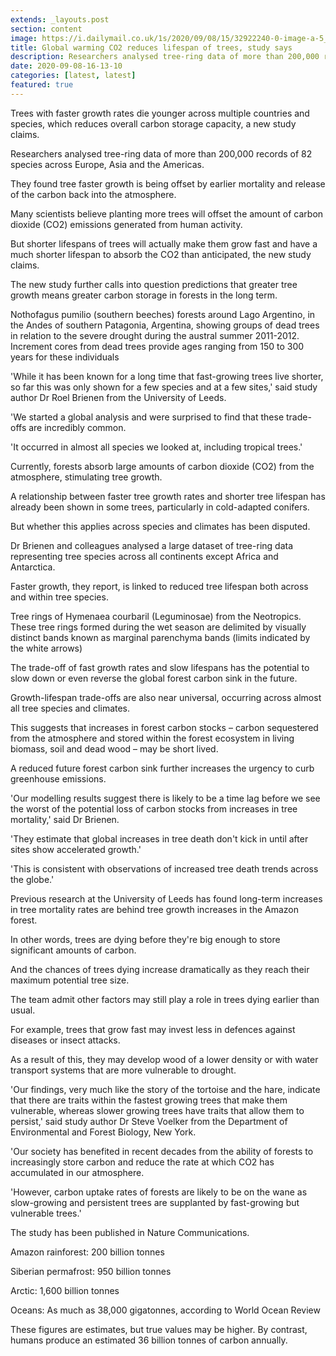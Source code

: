 ```yaml
---
extends: _layouts.post
section: content
image: https://i.dailymail.co.uk/1s/2020/09/08/15/32922240-0-image-a-5_1599576941710.jpg 
title: Global warming CO2 reduces lifespan of trees, study says 
description: Researchers analysed tree-ring data of more than 200,000 records of 82 species across Europe, Asia and the Americas. 
date: 2020-09-08-16-13-10 
categories: [latest, latest] 
featured: true 
--- 
```

Trees with faster growth rates die younger across multiple countries and species, which reduces overall carbon storage capacity, a new study claims.

Researchers analysed tree-ring data of more than 200,000 records of 82 species across Europe, Asia and the Americas. 

They found tree faster growth is being offset by earlier mortality and release of the carbon back into the atmosphere. 

Many scientists believe planting more trees will offset the amount of carbon dioxide (CO2) emissions generated from human activity. 

But shorter lifespans of trees will actually make them grow fast and have a much shorter lifespan to absorb the CO2 than anticipated, the new study claims.

The new study further calls into question predictions that greater tree growth means greater carbon storage in forests in the long term.       

Nothofagus pumilio (southern beeches) forests around Lago Argentino, in the Andes of southern Patagonia, Argentina, showing groups of dead trees in relation to the severe drought during the austral summer 2011-2012. Increment cores from dead trees provide ages ranging from 150 to 300 years for these individuals

'While it has been known for a long time that fast-growing trees live shorter, so far this was only shown for a few species and at a few sites,' said study author Dr Roel Brienen from the University of Leeds.

'We started a global analysis and were surprised to find that these trade-offs are incredibly common. 

'It occurred in almost all species we looked at, including tropical trees.'

Currently, forests absorb large amounts of carbon dioxide (CO2) from the atmosphere, stimulating tree growth. 

A relationship between faster tree growth rates and shorter tree lifespan has already been shown in some trees, particularly in cold-adapted conifers.

But whether this applies across species and climates has been disputed.  

Dr Brienen and colleagues analysed a large dataset of tree-ring data representing tree species across all continents except Africa and Antarctica. 

Faster growth, they report, is linked to reduced tree lifespan both across and within tree species.  

Tree rings of Hymenaea courbaril (Leguminosae) from the Neotropics. These tree rings formed during the wet season are delimited by visually distinct bands known as marginal parenchyma bands (limits indicated by the white arrows)

The trade-off of fast growth rates and slow lifespans has the potential to slow down or even reverse the global forest carbon sink in the future. 

Growth-lifespan trade-offs are also near universal, occurring across almost all tree species and climates.  

This suggests that increases in forest carbon stocks – carbon sequestered from the atmosphere and stored within the forest ecosystem in living biomass, soil and dead wood – may be short lived. 

A reduced future forest carbon sink further increases the urgency to curb greenhouse emissions.  

'Our modelling results suggest there is likely to be a time lag before we see the worst of the potential loss of carbon stocks from increases in tree mortality,' said Dr Brienen.

'They estimate that global increases in tree death don't kick in until after sites show accelerated growth.' 

'This is consistent with observations of increased tree death trends across the globe.'

Previous research at the University of Leeds has found long-term increases in tree mortality rates are behind tree growth increases in the Amazon forest.

In other words, trees are dying before they're big enough to store significant amounts of carbon. 

And the chances of trees dying increase dramatically as they reach their maximum potential tree size. 

The team admit other factors may still play a role in trees dying earlier than usual. 

For example, trees that grow fast may invest less in defences against diseases or insect attacks.

As a result of this, they may develop wood of a lower density or with water transport systems that are more vulnerable to drought.

'Our findings, very much like the story of the tortoise and the hare, indicate that there are traits within the fastest growing trees that make them vulnerable, whereas slower growing trees have traits that allow them to persist,' said study author Dr Steve Voelker from the Department of Environmental and Forest Biology, New York.

'Our society has benefited in recent decades from the ability of forests to increasingly store carbon and reduce the rate at which CO2 has accumulated in our atmosphere. 

'However, carbon uptake rates of forests are likely to be on the wane as slow-growing and persistent trees are supplanted by fast-growing but vulnerable trees.'     

The study has been published in Nature Communications.     



Amazon rainforest: 200 billion tonnes

Siberian permafrost: 950 billion tonnes

Arctic: 1,600 billion tonnes

Oceans: As much as 38,000 gigatonnes, according to World Ocean Review 

These figures are estimates, but true values may be higher. By contrast, humans produce an estimated 36 billion tonnes of carbon annually. 

